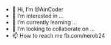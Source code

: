 - 👋 Hi, I’m @AinCoder
- 👀 I’m interested in ...
- 🌱 I’m currently learning ...
- 💞️ I’m looking to collaborate on ...
- 📫 How to reach me fb.com/nerob24

<!---
AinCoder/AinCoder is a ✨ special ✨ repository because its `README.md` (this file) appears on your GitHub profile.
You can click the Preview link to take a look at your changes.
--->

